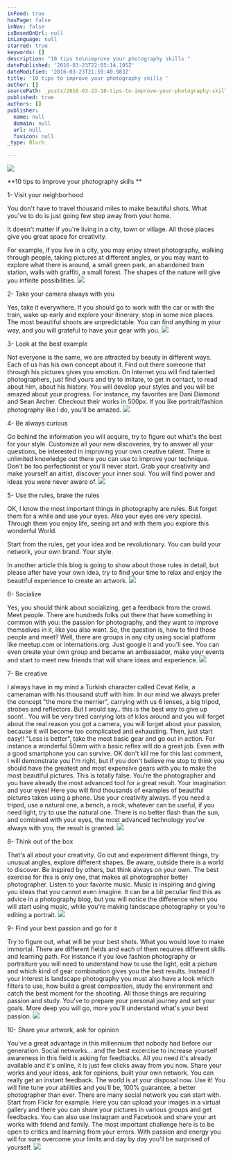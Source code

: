 ```yaml
---
inFeed: true
hasPage: false
inNav: false
isBasedOnUrl: null
inLanguage: null
starred: true
keywords: []
description: "10 tips to\nimprove your photography skills "
datePublished: '2016-03-23T22:05:14.105Z'
dateModified: '2016-03-23T21:59:40.983Z'
title: '10 tips to improve your photography skills '
author: []
sourcePath: _posts/2016-03-23-10-tips-to-improve-your-photography-skills.md
published: true
authors: []
publisher:
  name: null
  domain: null
  url: null
  favicon: null
_type: Blurb

---
```

![](https://the-grid-user-content.s3-us-west-2.amazonaws.com/503f45d6-6788-46a4-91b8-e7a68e7e8a22.jpg)

**10 tips to
improve your photography skills **

1- Visit
your neighborhood

You don't have to travel thousand miles to make beautiful shots. What
you've to do is just going few step away from your home.

It doesn't  matter if you're living in a city, town or village. All those
places give you great space for creativity.

For example, if you live in a city, you may enjoy street photography,
walking through people, taking pictures at different angles, or you may want to
explore what there is around, a small green park, an abandoned train station,
walls with graffiti, a small forest. The shapes of the nature will give you
infinite possibilities.
![](https://the-grid-user-content.s3-us-west-2.amazonaws.com/48857a39-27b8-491a-baa8-194512998de6.jpg)

2- Take
your camera always with you

Yes, take it everywhere. If you should go to work with the car or with
the train, wake up early and explore your itinerary, stop in some
nice places. The most beautiful shoots are unpredictable. You can find anything in your way, and you will grateful to have your gear with you.
![](https://the-grid-user-content.s3-us-west-2.amazonaws.com/72e09556-7862-4faa-adc6-baa6672c9482.jpg)

3- Look
at the best example 

Not everyone is the same, we are attracted by
beauty in different ways. Each of us has his own concept about it. Find out there someone that
through his pictures gives you emotion. On Internet you will find talented
photographers, just find yours and try to imitate, to get in contact, to read
about him, about his history. You will develop your styles and you will be amazed about your progress. For instance, my favorites are Dani Diamond and Sean Archer. Checkout their works in 500px. If you like portrait/fashion photography like I do, you'll be amazed.
![](https://the-grid-user-content.s3-us-west-2.amazonaws.com/f3bf0336-b9cc-40c6-b939-2b985e6349b2.jpg)

4- Be
always curious

Go behind the information you will acquire, try to figure out what's the best for your style. Customize all your new discoveries, try to answer all your questions, be interested in improving your own creative talent. There is unlimited knowledge out there you can use to improve
your technique. Don't be too perfectionist or you'll never start. Grab your creativity and make yourself an artist, discover your inner soul. You will find power and ideas you were never aware of.
![](https://the-grid-user-content.s3-us-west-2.amazonaws.com/20766fdc-46a1-4838-a412-50bf97173220.jpg)

5- Use
the rules, brake the rules

OK, I know the most important things in photography
are rules. But forget them for a while and use your eyes. Also your eyes are very special. Through them you enjoy life, seeing art and with them you explore this wonderful World. 

Start from the rules, get your idea and be revolutionary. You can build your network, your own brand. Your style.

In another article this blog is going to show about those rules in detail, but please after have your own idea, try to find your time to relax and enjoy the beautiful experience to create an artwork.
![](https://the-grid-user-content.s3-us-west-2.amazonaws.com/710ca6bb-39fc-4aad-9c7a-dd22870e967a.jpg)

6- Socialize

Yes, you should think about socializing, get a feedback from the crowd. Meet people. There are hundreds folks out there that have something in common with you: the passion for photography, and they want to improve themselves in it, like you also want. So, the question is, how to find those people and meet? Well, there are groups in any city using social platform like meetup.com or internations.org. Just google it and you'll see. You can even create your own group and became an ambassador, make your events and start to meet new friends that will share ideas and experience.
![](https://the-grid-user-content.s3-us-west-2.amazonaws.com/83fe675b-a9db-48e9-8be9-a790f4e7d03a.jpg)

7- Be
creative

I always have in my mind a Turkish character called Cevat Kelle, a cameraman with his thousand stuff with him. In our mind we always prefer the concept "the more the merrier",  carrying with us 6 lenses, a big tripod, strobes and reflectors. But I would say.. this is the best way to give up soon!.. You will be very tired carrying lots of kilos around and you will forget about the real reason you got a camera, you will forget about your passion, because it will become too complicated and exhausting. Then, just start easy!!  "Less is better", take the most basic gear and go out in action. For instance a wonderful 50mm with a basic reflex will do a great job. Even with a good smartphone you can survive. OK don't kill me for this last comment, I will demonstrate you I'm right, but if you don't believe me stop to think you should have the greatest and most expensive gears with you to make the most beautiful pictures. This is totally false. You're the photographer and you have already the most advanced tool for a great result. Your imagination and your eyes! Here you will find thousands of  examples of beautiful pictures taken using a phone. Use your creativity always. If you need a tripod, use a natural one, a bench, a rock, whatever can be useful, if you need light, try to use the natural one. There is no better flash than the sun, and combined with your eyes, the most advanced technology you've always with you, the result is granted.
![](https://the-grid-user-content.s3-us-west-2.amazonaws.com/5a50e85a-88ee-4a16-a2ef-66d1a83ba19f.jpg)

8- Think
out of the box

That's all about your creativity. Go out and experiment different things, try unusual angles, explore different shapes. Be aware, outside there is a world to discover. Be inspired by others, but think always on your own. The best exercise for this is only one, that makes all photographer better photographer. Listen to your favorite music. Music is inspiring and giving you ideas that you cannot even imagine. It can be a bit peculiar find this as advice in a photography blog, but you will notice the difference when you will start using music, while you're making landscape photography or you're editing a portrait. ![](https://the-grid-user-content.s3-us-west-2.amazonaws.com/5fdcd197-7810-4b61-b86c-fa6267c3912e.jpg)

9- Find
your best passion and go for it 

Try to figure out, what will be your best shots. What you would love to make immortal. There are different fields and each of them requires different skills and learning path. For instance if you love fashion photography or portraiture you will need to understand how to use the light, edit a picture and which kind of gear combination gives you the best results. Instead if your interest is landscape photography you must also have a look which filters to use, how build a great composition, study the environment and catch the best moment for the shooting. All those things are requiring passion and study. You've to prepare your personal journey and set your goals. More deep you will go, more you'll understand what's your best passion.
![](https://the-grid-user-content.s3-us-west-2.amazonaws.com/4a743138-72d5-4cbc-9ea4-de609e3c79e0.jpg)

10- Share your artwork, ask for opinion

You've a great advantage in this millennium that nobody had before our generation. Social networks... and the best excercise to increase yourself awareness in this field is asking for feedbacks. All you need it's already available and it's online, it is just few clicks away from you now. Share your works and your ideas, ask for opinions, built your own network. You can really get an instant feedback. The world is at your disposal now. Use it! You will fine tune your abilities and you'll be, 100% guarantee, a better photographer than ever. There are many social network you can start with. Start from Flickr for example. Here you can upload your images in a virtual gallery and there you can share your pictures in various groups and get feedbacks. You can also use Instagram and Facebook and share your art works with friend and family. The most important challenge here is to be open to critics and learning from your errors. With passion and energy you will for sure overcome your limits and day by day you'll be surprised of yourself.
![](https://the-grid-user-content.s3-us-west-2.amazonaws.com/d6bd7d88-9be2-446e-84ee-335b20c09913.jpg)